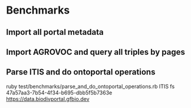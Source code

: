 # Benchmarks
## Import all portal metadata

## Import AGROVOC and query all triples by pages
## Parse ITIS and do ontoportal operations
ruby test/benchmarks/parse_and_do_ontoportal_operations.rb ITIS fs 47a57aa3-7b54-4f34-b695-dbb5f5b7363e https://data.biodivportal.gfbio.dev 
